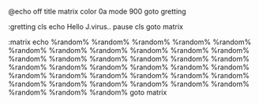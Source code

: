 @echo off
title matrix
color  0a
mode 900
goto
gretting

:gretting
cls
echo
Hello J.virus..
pause
cls
goto 
matrix

:matrix echo
%random%
%random%
%random%
%random%
%random%
%random%
%random%
%random%
%random%
%random% 
%random%
%random%
%random%
%random%
%random%
%random%
%random%
%random%
%random%
%random%
%random%
%random%
%random%
%random%
%random%
%random%
%random%
%random%
%random%
%random%
%random%
%random%
%random%
%random%
%random%
%random%
%random%
%random%
goto 
matrix
